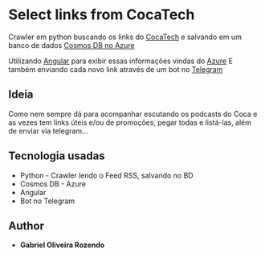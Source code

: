# Select links from CocaTech
Crawler em python buscando os links do [CocaTech](https://cocatech.com.br/) e salvando em um banco de dados [Cosmos DB no Azure](https://azure.microsoft.com/services/cosmos-db/)

Utilizando [Angular](https://angular.io/) para exibir essas informações vindas do [Azure](https://azure.microsoft.com)
E também enviando cada novo link através de um bot no [Telegram](https://telegram.me/)

## Ideia
Como nem sempre dá para acompanhar escutando os podcasts do Coca e as vezes tem links úteis e/ou de promoções, pegar todas e listá-las, além de enviar via telegram...

## Tecnologia usadas
* Python - Crawler lendo o Feed RSS, salvando no BD
* Cosmos DB - Azure
* Angular
* Bot no Telegram

## Author
* **Gabriel Oliveira Rozendo**